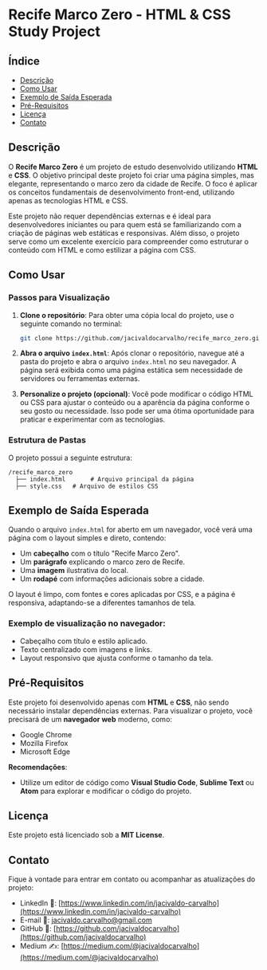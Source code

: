 # Recife Marco Zero - HTML & CSS Study Project

## Índice
- [Descrição](#descrição)
- [Como Usar](#como-usar)
- [Exemplo de Saída Esperada](#exemplo-de-saída-esperada)
- [Pré-Requisitos](#pré-requisitos)
- [Licença](#licença)
- [Contato](#contato)

## Descrição
O **Recife Marco Zero** é um projeto de estudo desenvolvido utilizando **HTML** e **CSS**. O objetivo principal deste projeto foi criar uma página simples, mas elegante, representando o marco zero da cidade de Recife. O foco é aplicar os conceitos fundamentais de desenvolvimento front-end, utilizando apenas as tecnologias HTML e CSS.

Este projeto não requer dependências externas e é ideal para desenvolvedores iniciantes ou para quem está se familiarizando com a criação de páginas web estáticas e responsivas. Além disso, o projeto serve como um excelente exercício para compreender como estruturar o conteúdo com HTML e como estilizar a página com CSS.

## Como Usar
### Passos para Visualização
1. **Clone o repositório**:
   Para obter uma cópia local do projeto, use o seguinte comando no terminal:
   ```bash
   git clone https://github.com/jacivaldocarvalho/recife_marco_zero.git
   ```

2. **Abra o arquivo `index.html`**:
   Após clonar o repositório, navegue até a pasta do projeto e abra o arquivo `index.html` no seu navegador. A página será exibida como uma página estática sem necessidade de servidores ou ferramentas externas.

3. **Personalize o projeto (opcional)**:
   Você pode modificar o código HTML ou CSS para ajustar o conteúdo ou a aparência da página conforme o seu gosto ou necessidade. Isso pode ser uma ótima oportunidade para praticar e experimentar com as tecnologias.

### Estrutura de Pastas
O projeto possui a seguinte estrutura:
```
/recife_marco_zero
  ├── index.html       # Arquivo principal da página
  ├── style.css   # Arquivo de estilos CSS
```

## Exemplo de Saída Esperada
Quando o arquivo `index.html` for aberto em um navegador, você verá uma página com o layout simples e direto, contendo:

- Um **cabeçalho** com o título "Recife Marco Zero".
- Um **parágrafo** explicando o marco zero de Recife.
- Uma **imagem** ilustrativa do local.
- Um **rodapé** com informações adicionais sobre a cidade.

O layout é limpo, com fontes e cores aplicadas por CSS, e a página é responsiva, adaptando-se a diferentes tamanhos de tela.

### Exemplo de visualização no navegador:
- Cabeçalho com título e estilo aplicado.
- Texto centralizado com imagens e links.
- Layout responsivo que ajusta conforme o tamanho da tela.

## Pré-Requisitos
Este projeto foi desenvolvido apenas com **HTML** e **CSS**, não sendo necessário instalar dependências externas. Para visualizar o projeto, você precisará de um **navegador web** moderno, como:

- Google Chrome
- Mozilla Firefox
- Microsoft Edge

**Recomendações**:
- Utilize um editor de código como **Visual Studio Code**, **Sublime Text** ou **Atom** para explorar e modificar o código do projeto.

## Licença
Este projeto está licenciado sob a **MIT License**. 

## Contato
Fique à vontade para entrar em contato ou acompanhar as atualizações do projeto:

- LinkedIn 👔: [https://www.linkedin.com/in/jacivaldo-carvalho](https://www.linkedin.com/in/jacivaldo-carvalho)
- E-mail 📧: jacivaldo.carvalho@gmail.com
- GitHub 🐙: [https://github.com/jacivaldocarvalho](https://github.com/jacivaldocarvalho)
- Medium ✍️: [https://medium.com/@jacivaldocarvalho](https://medium.com/@jacivaldocarvalho)
